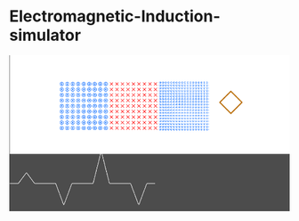 # Electromagnetic-Induction-simulator
![screenshot](https://raw.githubusercontent.com/110V/Electromagnetic-Induction-simulator/master/image.png)
